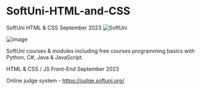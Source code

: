 # SoftUni-HTML-and-CSS

SoftUni HTML & CSS September 2023
![SoftUni](https://softuni.bg/)

![image](https://user-images.githubusercontent.com/114246903/193458675-e27f99df-28b1-496b-9c5a-21e9c3e67402.png)

SoftUni courses & modules including free courses programming basics with Python, C#, Java & JavaScript.

HTML & CSS / JS Front-End September 2023

Online judge system - https://judge.softuni.org/
